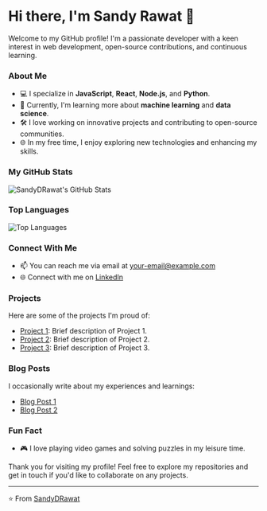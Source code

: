 # Hi there, I'm Sandy Rawat 👋

Welcome to my GitHub profile! I'm a passionate developer with a keen interest in web development, open-source contributions, and continuous learning.

### About Me

- 💻 I specialize in **JavaScript**, **React**, **Node.js**, and **Python**.
- 🌱 Currently, I'm learning more about **machine learning** and **data science**.
- 🛠️ I love working on innovative projects and contributing to open-source communities.
- 🌐 In my free time, I enjoy exploring new technologies and enhancing my skills.

### My GitHub Stats

![SandyDRawat's GitHub Stats](https://github-readme-stats.vercel.app/api?username=SandyDRawat&show_icons=true&theme=radical)

### Top Languages

![Top Languages](https://github-readme-stats.vercel.app/api/top-langs/?username=SandyDRawat&layout=compact&theme=radical)

### Connect With Me

- 📫 You can reach me via email at [your-email@example.com](mailto:your-email@example.com)
- 🌐 Connect with me on [LinkedIn](https://www.linkedin.com/in/sandydrawat)

### Projects

Here are some of the projects I'm proud of:

- [Project 1](https://github.com/SandyDRawat/project1): Brief description of Project 1.
- [Project 2](https://github.com/SandyDRawat/project2): Brief description of Project 2.
- [Project 3](https://github.com/SandyDRawat/project3): Brief description of Project 3.

### Blog Posts

I occasionally write about my experiences and learnings:

- [Blog Post 1](https://your-blog.com/blog-post-1)
- [Blog Post 2](https://your-blog.com/blog-post-2)

### Fun Fact

- 🎮 I love playing video games and solving puzzles in my leisure time.

Thank you for visiting my profile! Feel free to explore my repositories and get in touch if you'd like to collaborate on any projects.

---

⭐️ From [SandyDRawat](https://github.com/SandyDRawat)
